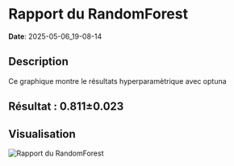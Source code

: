# Rapport du RandomForest
**Date**: 2025-05-06_19-08-14

## Description
Ce graphique montre le résultats hyperparamètrique avec optuna
 ## Résultat : 0.811±0.023

## Visualisation
![Rapport du RandomForest](../static/images/rapport_du_randomforest_plot.png)

